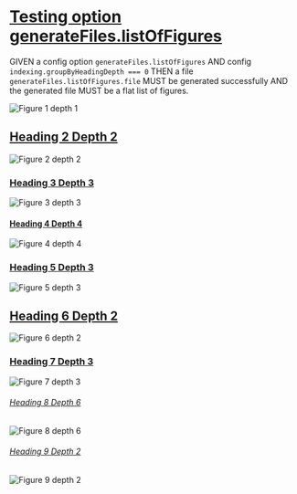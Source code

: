 # [Testing option generateFiles.listOfFigures](#testing-option-generatefileslistoffigures)

GIVEN a config option `generateFiles.listOfFigures`
AND config `indexing.groupByHeadingDepth === 0`
THEN a file `generateFiles.listOfFigures.file` MUST be generated successfully
AND the generated file MUST be a flat list of figures.

![Figure 1 depth 1][1]

## [Heading 2 Depth 2](#heading-2-depth-2)

![Figure 2 depth 2][2]

### [Heading 3 Depth 3](#heading-3-depth-3)

![Figure 3 depth 3][3]

#### [Heading 4 Depth 4](#heading-4-depth-4)

![Figure 4 depth 4][4]

### [Heading 5 Depth 3](#heading-5-depth-3)

![Figure 5 depth 3][5]

## [Heading 6 Depth 2](#heading-6-depth-2)

![Figure 6 depth 2][6]

### [Heading 7 Depth 3](#heading-7-depth-3)

![Figure 7 depth 3][7]

###### [Heading 8 Depth 6](#heading-8-depth-6)

![Figure 8 depth 6][8]

###### [Heading 9 Depth 2](#heading-9-depth-2)

![Figure 9 depth 2][9]

[1]: ./figure1.png

[2]: ./figure2.png

[3]: ./figure3.png

[4]: ./figure4.png

[5]: ./figure5.png

[6]: ./figure6.png

[7]: ./figure7.png

[8]: ./figure8.png

[9]: ./figure9.png
